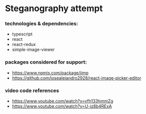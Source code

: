 # Steganography attempt

### technologies & dependencies:
- typescript
- react
- react-redux
- simple-image-viewer

### packages considered for support:
- https://www.npmjs.com/package/jimp
- https://github.com/josealejandro2928/react-image-picker-editor

### video code references
- https://www.youtube.com/watch?v=vfh133hmmZg
- https://www.youtube.com/watch?v=U-iz8b4RExA
